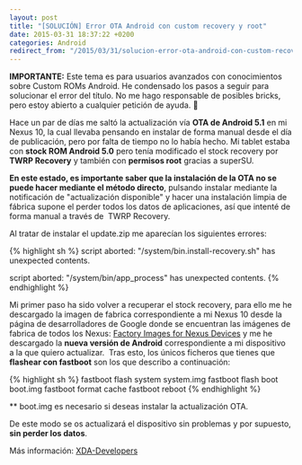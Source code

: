 ```yaml
---
layout: post
title: "[SOLUCIÓN] Error OTA Android con custom recovery y root"
date: 2015-03-31 18:37:22 +0200
categories: Android
redirect_from: "/2015/03/31/solucion-error-ota-android-con-custom-recovery-y-root/"
---
```

**IMPORTANTE:** Este tema es para usuarios avanzados con conocimientos sobre Custom ROMs Android. He condensado los pasos a seguir para solucionar el error del título. No me hago responsable de posibles bricks, pero estoy abierto a cualquier petición de ayuda. 🙂

Hace un par de días me saltó la actualización vía **OTA de Android 5.1** en mi Nexus 10, la cual llevaba pensando en instalar de forma manual desde el día de publicación, pero por falta de tiempo no lo había hecho. Mi tablet estaba con **stock ROM Android 5.0** pero tenía modificado el stock recovery por **TWRP Recovery** y también con **permisos root** gracias a superSU.

**En este estado, es importante saber que la instalación de la OTA no se puede hacer mediante el método directo**, pulsando instalar mediante la notificación de "actualización disponible" y hacer una instalación limpia de fábrica supone el perder todos los datos de aplicaciones, así que intenté de forma manual a través de  TWRP Recovery.

Al tratar de instalar el update.zip me aparecían los siguientes errores:

{% highlight sh %}
script aborted: "/system/bin.install-recovery.sh" has unexpected contents.

script aborted: "/system/bin/app_process" has unexpected contents.
{% endhighlight %}

Mi primer paso ha sido volver a recuperar el stock recovery, para ello me he descargado la imagen de fabrica correspondiente a mi Nexus 10 desde la página de desarrolladores de Google donde se encuentran las imágenes de fabrica de todos los Nexus: [Factory Images for Nexus Devices](https://developers.google.com/android/nexus/images) y me he descargado la **nueva versión de Android** correspondiente a mi dispositivo a la que quiero actualizar.  Tras esto, los únicos ficheros que tienes que **flashear con fastboot** son los que describo a continuación:

{% highlight sh %}
fastboot flash system system.img
fastboot flash boot boot.img
fastboot format cache
fastboot reboot
{% endhighlight %}

** boot.img es necesario si deseas instalar la actualización OTA.

De este modo se os actualizará el dispositivo sin problemas y por supuesto, **sin perder los datos**.

Más información: [XDA-Developers](http://forum.xda-developers.com/showthread.php?t=2380113&page=41)

&nbsp;